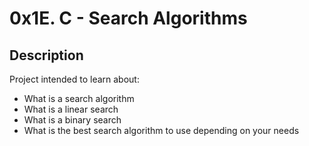 # 0x1E. C - Search Algorithms

## Description

Project intended to learn about:
+ What is a search algorithm
+ What is a linear search
+ What is a binary search
+ What is the best search algorithm to use depending on your needs
